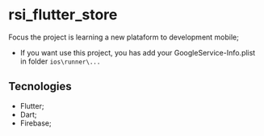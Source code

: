 # rsi_flutter_store

Focus the project is learning a new plataform to development mobile;

- If you want use this project, you has add your GoogleService-Info.plist in folder `ios\runner\...`

## Tecnologies
- Flutter;
- Dart;
- Firebase;
